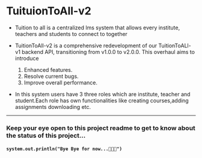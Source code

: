 # TuituionToAll-v2
 
- Tuition to all is a centralized lms system that allows every institute, teachers and students to connect to together


- TuitionToAll-v2 is a comprehensive redevelopment of our TuitionToALl-v1 backend API, transitioning from v1.0.0 to v2.0.0. This overhaul aims to introduce 
  1. Enhanced features.
  2. Resolve current bugs.
  3. Improve overall performance. 


- In this system users have 3 three roles which are institute, teacher and student.Each role has own functionalities like creating courses,adding assignments downloading etc.

<hr />

### Keep your eye open to this project readme to get to know about the status of this project...
#### `system.out.println("Bye Bye for now...👋👋👋")`